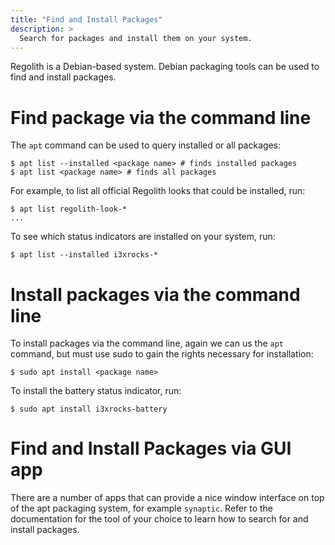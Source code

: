 ```yaml
---
title: "Find and Install Packages"
description: >
  Search for packages and install them on your system.
---
```


Regolith is a Debian-based system. Debian packaging tools can be used to find and install packages.

# Find package via the command line

The `apt` command can be used to query installed or all packages:

```console
$ apt list --installed <package name> # finds installed packages
$ apt list <package name> # finds all packages
```

For example, to list all official Regolith looks that could be installed, run:

```console
$ apt list regolith-look-*
...
```

To see which status indicators are installed on your system, run:

```console
$ apt list --installed i3xrocks-*
```

# Install packages via the command line

To install packages via the command line, again we can us the `apt` command, but must use sudo to gain the rights necessary for installation:

```console
$ sudo apt install <package name>
```

To install the battery status indicator, run:

```console
$ sudo apt install i3xrocks-battery
```

# Find and Install Packages via GUI app

There are a number of apps that can provide a nice window interface on top of the apt packaging system, for example `synaptic`. Refer to the documentation for the tool of your choice to learn how to search for and install packages.
